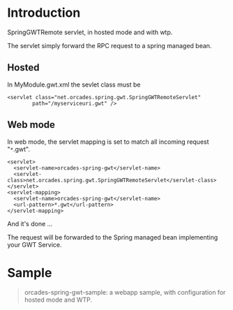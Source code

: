 # Introduction #

SpringGWTRemote servlet, in hosted mode and with wtp.

The servlet simply forward the RPC request to a spring managed bean.

## Hosted ##
In MyModule.gwt.xml the sevlet class must be
```
<servlet class="net.orcades.spring.gwt.SpringGWTRemoteServlet"
		path="/myserviceuri.gwt" />
```

## Web mode ##

In web mode, the servlet mapping is set to match all incoming request "`*`.gwt".

```
<servlet>
  <servlet-name>orcades-spring-gwt</servlet-name>
  <servlet-class>net.orcades.spring.gwt.SpringGWTRemoteServlet</servlet-class>
</servlet>
<servlet-mapping>
  <servlet-name>orcades-spring-gwt</servlet-name>
  <url-pattern>*.gwt</url-pattern>
</servlet-mapping>
```

And it's done ...

The request will be forwarded to the Spring managed bean implementing your GWT Service.

# Sample #

> orcades-spring-gwt-sample: a webapp sample, with configuration for hosted mode and WTP.